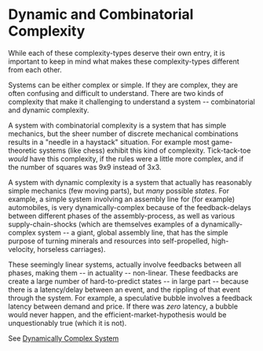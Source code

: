 # Dynamic and Combinatorial Complexity

While each of these complexity-types deserve their own entry,
it is important to keep in mind what makes these complexity-types
different from each other.

Systems can be either complex or simple. If they are complex, they
are often confusing and difficult to understand. There are two kinds
of complexity that make it challenging to understand a system --
combinatorial and dynamic complexity.

A system with combinatorial complexity is a system that has simple
mechanics, but the sheer number of discrete mechanical combinations
results in a "needle in a haystack" situation. For example most
game-theoretic systems (like chess) exhibit this kind of complexity.
Tick-tack-toe _would_ have this complexity, if the rules were a little
more complex, and if the number of squares was 9x9 instead of 3x3.

A system with dynamic complexity is a system that actually has reasonably
simple mechanics (few moving parts), but _many_ possible _states_. For
example, a simple system involving an assembly line for (for example)
automobiles, is very dynamically-complex because of the feedback-delays
between different phases of the assembly-process, as well as various
supply-chain-shocks (which are themselves examples of a dynamically-complex
system -- a giant, global assembly line, that has the simple purpose of
turning minerals and resources into self-propelled, high-velocity, horseless
carriages).

These seemingly linear systems, actually involve feedbacks between all
phases, making them -- in actuality -- non-linear. These feedbacks are
create a large number of hard-to-predict states -- in large part --
because there is a latency/delay between an event, and the rippling of
that event through the system. For example, a speculative bubble
involves a feedback latency between demand and price. If there was _zero_
latency, a bubble would never happen, and the efficient-market-hypothesis
would be unquestionably true (which it is not).

See [Dynamically Complex System](../what/dynamically-complex-systems.md)

